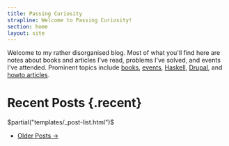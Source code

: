 ```yaml
---
title: Passing Curiosity
strapline: Welcome to Passing Curiosity!
section: home
layout: site
---
```


Welcome to my rather disorganised blog. Most of what you'll find here are notes
about books and articles I've read, problems I've solved, and events I've
attended. Prominent topics include [books][], [events][], [Haskell][],
[Drupal][], and [howto articles][howto].

[Drupal]: /tags/drupal/
[Haskell]: /tags/haskell/
[books]: /tags/books/
[events]: /tags/event/
[howto]: /tags/howto/

# Recent Posts {.recent}

$partial("templates/_post-list.html")$

<!-- Pager -->
<ul class="pager">
<li class="next"><a href="/archives/#item-4">Older Posts &rarr;</a></li>
</ul>
